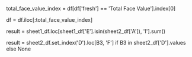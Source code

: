 total_face_value_index = df[df['fresh'] == 'Total Face Value'].index[0]

df = df.iloc[:total_face_value_index]

result = sheet1_df.loc[sheet1_df['E'].isin(sheet2_df['A']), 'I'].sum()

result = sheet2_df.set_index('D').loc[B3, 'F'] if B3 in sheet2_df['D'].values else None
